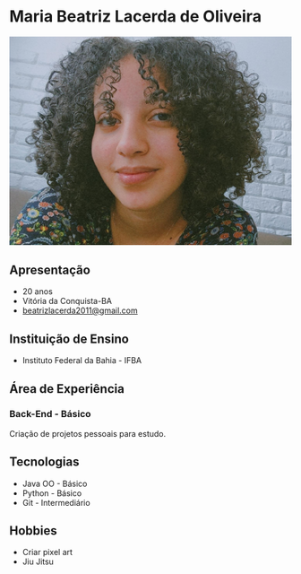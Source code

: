 # Maria Beatriz Lacerda de Oliveira

![foto de Maria](imagem.jpeg)

## Apresentação

* 20 anos
* Vitória da Conquista-BA
* beatrizlacerda2011@gmail.com

## Instituição de Ensino

* Instituto Federal da Bahia - IFBA

## Área de Experiência

### Back-End - Básico

Criação de projetos pessoais para estudo.


## Tecnologias 

* Java OO - Básico
* Python - Básico
* Git - Intermediário

## Hobbies 

* Criar pixel art 
* Jiu Jitsu





